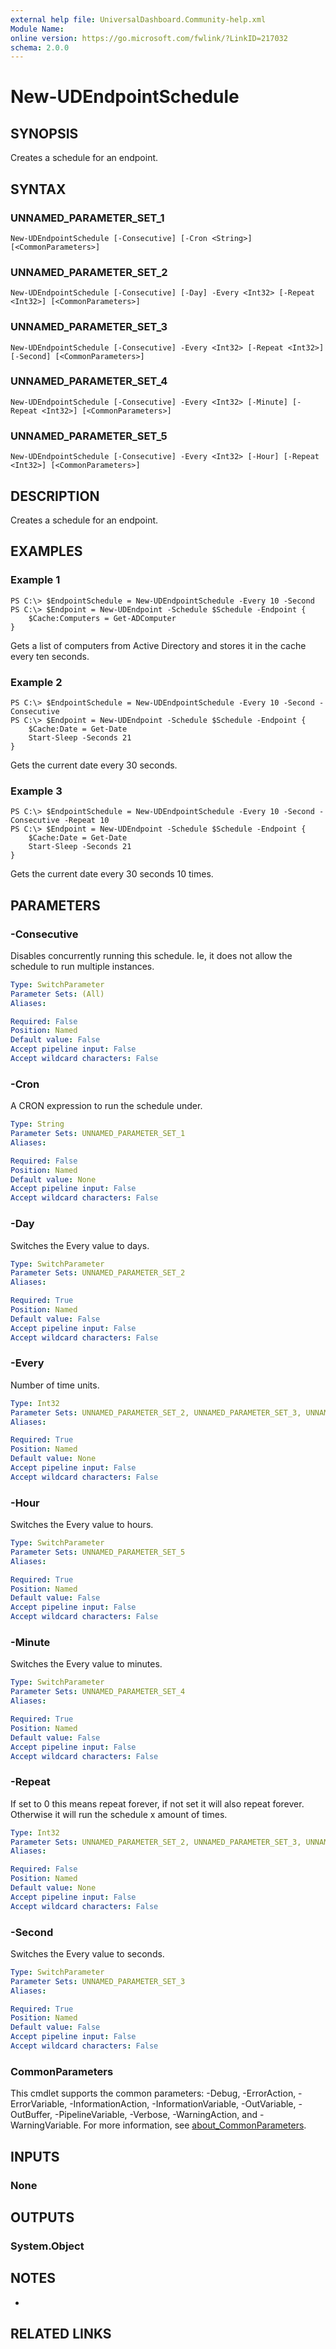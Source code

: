 ```yaml
---
external help file: UniversalDashboard.Community-help.xml
Module Name:
online version: https://go.microsoft.com/fwlink/?LinkID=217032
schema: 2.0.0
---
```


# New-UDEndpointSchedule

## SYNOPSIS
Creates a schedule for an endpoint.

## SYNTAX

### UNNAMED_PARAMETER_SET_1
```
New-UDEndpointSchedule [-Consecutive] [-Cron <String>] [<CommonParameters>]
```

### UNNAMED_PARAMETER_SET_2
```
New-UDEndpointSchedule [-Consecutive] [-Day] -Every <Int32> [-Repeat <Int32>] [<CommonParameters>]
```

### UNNAMED_PARAMETER_SET_3
```
New-UDEndpointSchedule [-Consecutive] -Every <Int32> [-Repeat <Int32>] [-Second] [<CommonParameters>]
```

### UNNAMED_PARAMETER_SET_4
```
New-UDEndpointSchedule [-Consecutive] -Every <Int32> [-Minute] [-Repeat <Int32>] [<CommonParameters>]
```

### UNNAMED_PARAMETER_SET_5
```
New-UDEndpointSchedule [-Consecutive] -Every <Int32> [-Hour] [-Repeat <Int32>] [<CommonParameters>]
```

## DESCRIPTION
Creates a schedule for an endpoint.

## EXAMPLES

### Example 1
```
PS C:\> $EndpointSchedule = New-UDEndpointSchedule -Every 10 -Second
PS C:\> $Endpoint = New-UDEndpoint -Schedule $Schedule -Endpoint {
    $Cache:Computers = Get-ADComputer
}
```

Gets a list of computers from Active Directory and stores it in the cache every ten seconds.

### Example 2
```
PS C:\> $EndpointSchedule = New-UDEndpointSchedule -Every 10 -Second -Consecutive
PS C:\> $Endpoint = New-UDEndpoint -Schedule $Schedule -Endpoint {
    $Cache:Date = Get-Date
	Start-Sleep -Seconds 21
}
```

Gets the current date every 30 seconds.

### Example 3
```
PS C:\> $EndpointSchedule = New-UDEndpointSchedule -Every 10 -Second -Consecutive -Repeat 10
PS C:\> $Endpoint = New-UDEndpoint -Schedule $Schedule -Endpoint {
    $Cache:Date = Get-Date
	Start-Sleep -Seconds 21
}
```

Gets the current date every 30 seconds 10 times.

## PARAMETERS

### -Consecutive
Disables concurrently running this schedule.
Ie, it does not allow the schedule to run multiple instances.

```yaml
Type: SwitchParameter
Parameter Sets: (All)
Aliases:

Required: False
Position: Named
Default value: False
Accept pipeline input: False
Accept wildcard characters: False
```

### -Cron
A CRON expression to run the schedule under.

```yaml
Type: String
Parameter Sets: UNNAMED_PARAMETER_SET_1
Aliases:

Required: False
Position: Named
Default value: None
Accept pipeline input: False
Accept wildcard characters: False
```

### -Day
Switches the Every value to days.

```yaml
Type: SwitchParameter
Parameter Sets: UNNAMED_PARAMETER_SET_2
Aliases:

Required: True
Position: Named
Default value: False
Accept pipeline input: False
Accept wildcard characters: False
```

### -Every
Number of time units.

```yaml
Type: Int32
Parameter Sets: UNNAMED_PARAMETER_SET_2, UNNAMED_PARAMETER_SET_3, UNNAMED_PARAMETER_SET_4, UNNAMED_PARAMETER_SET_5
Aliases:

Required: True
Position: Named
Default value: None
Accept pipeline input: False
Accept wildcard characters: False
```

### -Hour
Switches the Every value to hours.

```yaml
Type: SwitchParameter
Parameter Sets: UNNAMED_PARAMETER_SET_5
Aliases:

Required: True
Position: Named
Default value: False
Accept pipeline input: False
Accept wildcard characters: False
```

### -Minute
Switches the Every value to minutes.

```yaml
Type: SwitchParameter
Parameter Sets: UNNAMED_PARAMETER_SET_4
Aliases:

Required: True
Position: Named
Default value: False
Accept pipeline input: False
Accept wildcard characters: False
```

### -Repeat
If set to 0 this means repeat forever, if not set it will also repeat forever.
Otherwise it will run the schedule x amount of times.

```yaml
Type: Int32
Parameter Sets: UNNAMED_PARAMETER_SET_2, UNNAMED_PARAMETER_SET_3, UNNAMED_PARAMETER_SET_4, UNNAMED_PARAMETER_SET_5
Aliases:

Required: False
Position: Named
Default value: None
Accept pipeline input: False
Accept wildcard characters: False
```

### -Second
Switches the Every value to seconds.

```yaml
Type: SwitchParameter
Parameter Sets: UNNAMED_PARAMETER_SET_3
Aliases:

Required: True
Position: Named
Default value: False
Accept pipeline input: False
Accept wildcard characters: False
```

### CommonParameters
This cmdlet supports the common parameters: -Debug, -ErrorAction, -ErrorVariable, -InformationAction, -InformationVariable, -OutVariable, -OutBuffer, -PipelineVariable, -Verbose, -WarningAction, and -WarningVariable. For more information, see [about_CommonParameters](http://go.microsoft.com/fwlink/?LinkID=113216).

## INPUTS

### None
## OUTPUTS

### System.Object
## NOTES
*

## RELATED LINKS
